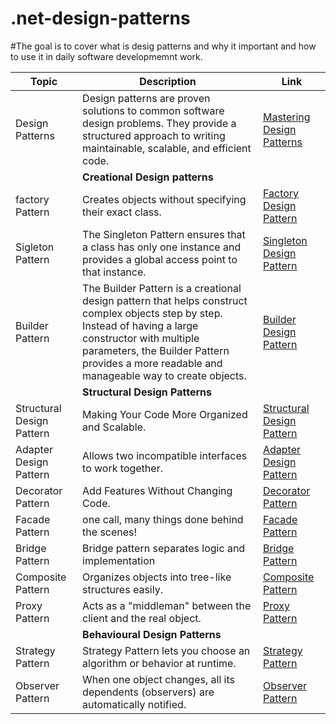 # .net-design-patterns

#The goal is to cover what is desig patterns and why it important and how to use it in daily software developmemnt work.

|Topic          |Description   |Link |
| ------------- | ------------- | ----- |
|Design Patterns  |Design patterns are proven solutions to common software design problems. They provide a structured approach to writing maintainable, scalable, and efficient code.  | [Mastering Design Patterns](https://www.linkedin.com/feed/update/urn:li:activity:7305428658792402944)|
||**Creational Design patterns**||
| factory Pattern  |Creates objects without specifying their exact class.   | [Factory Design Pattern](https://www.linkedin.com/feed/update/urn:li:activity:7305851570796093440/)|
| Sigleton Pattern |The Singleton Pattern ensures that a class has only one instance and provides a global access point to that instance.| [Singleton Design Pattern](https://www.linkedin.com/feed/update/urn:li:share:7306237556377985027/)|
| Builder Pattern |The Builder Pattern is a creational design pattern that helps construct complex objects step by step. Instead of having a large constructor with multiple parameters, the Builder Pattern provides a more readable and manageable way to create objects.| [Builder Design Pattern](https://www.linkedin.com/feed/update/urn:li:share:7307290064210878465/)|
||**Structural Design Patterns**||
|Structural Design Pattern|Making Your Code More Organized and Scalable.|[Structural Design Pattern](https://www.linkedin.com/feed/update/urn:li:activity:7308031549508083712/)|
|Adapter Design Pattern|Allows two incompatible interfaces to work together.|[Adapter Design Pattern](https://www.linkedin.com/feed/update/urn:li:share:7309880828644278273/)|
|Decorator Pattern|Add Features Without Changing Code.|[Decorator Pattern](https://www.linkedin.com/feed/update/urn:li:share:7321100459694276608/)|
|Facade Pattern|one call, many things done behind the scenes!|[Facade Pattern](https://www.linkedin.com/feed/update/urn:li:activity:7321188321156644864/)|
|Bridge Pattern|Bridge pattern separates logic and implementation|[Bridge Pattern](https://www.linkedin.com/feed/update/urn:li:ugcPost:7321362908213338112/)|
|Composite Pattern|Organizes objects into tree-like structures easily.|[Composite Pattern](https://www.linkedin.com/feed/update/urn:li:share:7321904230674382848/)|
|Proxy Pattern|Acts as a "middleman" between the client and the real object.|[Proxy Pattern](https://www.linkedin.com/feed/update/urn:li:activity:7325002556663844864/)|
||**Behavioural Design Patterns**||
|Strategy Pattern|Strategy Pattern lets you choose an algorithm or behavior at runtime. |[Strategy Pattern]()| 
|Observer Pattern|When one object changes, all its dependents (observers) are automatically notified. |[Observer Pattern]()| 
